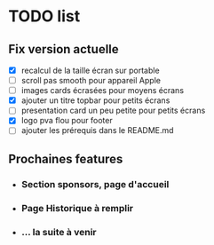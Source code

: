 # TODO list

## Fix version actuelle

* [x] recalcul de la taille écran sur portable
* [ ] scroll pas smooth pour appareil Apple
* [ ] images cards écrasées pour moyens écrans
* [x] ajouter un titre topbar pour petits écrans
* [ ] presentation card un peu petite pour petits écrans
* [x] logo pva flou pour footer
* [ ] ajouter les prérequis dans le README.md

## Prochaines features

* ### Section sponsors, page d'accueil
* ### Page Historique à remplir
* ### ... la suite à venir

